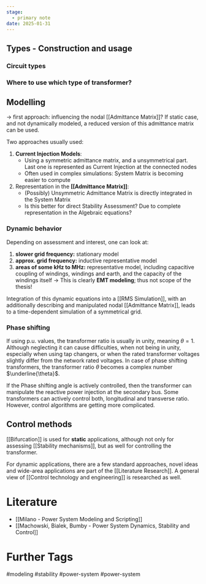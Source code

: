 ```yaml
---
stage:
  - primary note
date: 2025-01-31
---
```

## Types - Construction and usage

### Circuit types

### Where to use which type of transformer?

## Modelling
-> first approach: influencing the nodal [[Admittance Matrix]]? If static case, and not dynamically modeled, a reduced version of this admittance matrix can be used.

Two approaches usually used:
1. **Current Injection Models**:
   - Using a symmetric admittance matrix, and a unsymmetrical part. Last one is represented as Current Injection at the connected nodes
   - Often used in complex simulations: System Matrix is becoming easier to compute
2. Representation in the **[[Admittance Matrix]]**:
   - (Possibly) Unsymmetric Admittance Matrix is directly integrated in the System Matrix
   - Is this better for direct Stability Assessment? Due to complete representation in the Algebraic equations? 
### Dynamic behavior
Depending on assessment and interest, one can look at:
1. **slower grid frequency:** stationary model
2. **approx. grid frequency:** inductive representative model
3. **areas of some kHz to MHz:** representative model, including capacitive coupling of windings, windings and earth, and the capacity of the windings itself
   -> This is clearly **EMT modeling**; thus not scope of the thesis!

Integration of this dynamic equations into a [[RMS Simulation]], with an additionally describing and manipulated nodal [[Admittance Matrix]], leads to a time-dependent simulation of a symmetrical grid.
### Phase shifting
If using p.u. values, the transformer ratio is usually in unity, meaning $\theta=1$. Although neglecting it can cause difficulties, when not being in unity, especially when using tap changers, or when the rated transformer voltages slightly differ from the network rated voltages. 
In case of phase shifting transformers, the transformer ratio $\theta$ becomes a complex number $\underline{\theta}$.

If the Phase shifting angle is actively controlled, then the transformer can manipulate the reactive power injection at the secondary bus. Some transformers can actively control both, longitudinal and transverse ratio. However, control algorithms are getting more complicated.
## Control methods
[[Bifurcation]] is used for **static** applications, although not only for assessing [[Stability mechanisms]], but as well for controlling the transformer.

For dynamic applications, there are a few standard approaches, novel ideas and wide-area applications are part of the [[Literature Research]]. A general view of [[Control technology and engineering]] is researched as well.
# Literature
- [[Milano - Power System Modeling and Scripting]]
- [[Machowski, Bialek, Bumby - Power System Dynamics, Stability and Control]]
# Further Tags
#modeling #stability #power-system #power-system 